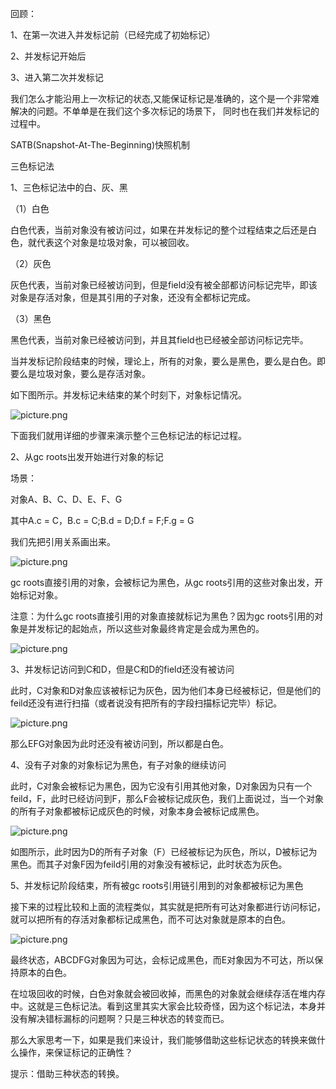 回顾：

1、在第一次进入并发标记前（已经完成了初始标记）

2、并发标记开始后

3、进入第二次并发标记

我们怎么才能沿用上一次标记的状态,又能保证标记是准确的，这个是一个非常难解决的问题。不单单是在我们这个多次标记的场景下， 同时也在我们并发标记的过程中。

SATB(Snapshot-At-The-Beginning)快照机制

三色标记法

 

1、三色标记法中的白、灰、黑

（1）白色

白色代表，当前对象没有被访问过，如果在并发标记的整个过程结束之后还是白色，就代表这个对象是垃圾对象，可以被回收。

（2）灰色

灰色代表，当前对象已经被访问到，但是field没有被全部都访问标记完毕，即该对象是存活对象，但是其引用的子对象，还没有全都标记完成。

（3）黑色

黑色代表，当前对象已经被访问到，并且其field也已经被全部访问标记完毕。

当并发标记阶段结束的时候，理论上，所有的对象，要么是黑色，要么是白色。即要么是垃圾对象，要么是存活对象。

如下图所示。并发标记未结束的某个时刻下，对象标记情况。

![picture.png](http://wechatapppro-1252524126.cdn.xiaoeknow.com/image/ueditor/61867600_1641817764.png?imageView2/2/q/80%7CimageMogr2/ignore-error/1)

下面我们就用详细的步骤来演示整个三色标记法的标记过程。

 

2、从gc roots出发开始进行对象的标记

场景：

对象A、B、C、D、E、F、G

其中A.c = C，B.c = C;B.d = D;D.f = F;F.g = G

我们先把引用关系画出来。

![picture.png](http://wechatapppro-1252524126.cdn.xiaoeknow.com/image/ueditor/62930700_1641817764.png?imageView2/2/q/80%7CimageMogr2/ignore-error/1)

gc roots直接引用的对象，会被标记为黑色，从gc roots引用的这些对象出发，开始标记对象。

 

注意：为什么gc roots直接引用的对象直接就标记为黑色？因为gc roots引用的对象是并发标记的起始点，所以这些对象最终肯定是会成为黑色的。

![picture.png](http://wechatapppro-1252524126.cdn.xiaoeknow.com/image/ueditor/62097100_1641817764.png?imageView2/2/q/80%7CimageMogr2/ignore-error/1)

 

3、并发标记访问到C和D，但是C和D的field还没有被访问

此时，C对象和D对象应该被标记为灰色，因为他们本身已经被标记，但是他们的feild还没有进行扫描（或者说没有把所有的字段扫描标记完毕）标记。

![picture.png](http://wechatapppro-1252524126.cdn.xiaoeknow.com/image/ueditor/62628500_1641817764.png?imageView2/2/q/80%7CimageMogr2/ignore-error/1)

那么EFG对象因为此时还没有被访问到，所以都是白色。

 

4、没有子对象的对象标记为黑色，有子对象的继续访问

此时，C对象会被标记为黑色，因为它没有引用其他对象，D对象因为只有一个feild，F，此时已经访问到F，那么F会被标记成灰色，我们上面说过，当一个对象的所有子对象都被标记成灰色的时候，对象本身会被标记成黑色。

![picture.png](http://wechatapppro-1252524126.cdn.xiaoeknow.com/image/ueditor/63748800_1641817764.png?imageView2/2/q/80%7CimageMogr2/ignore-error/1)

如图所示，此时因为D的所有子对象（F）已经被标记为灰色，所以，D被标记为黑色。而其子对象F因为feild引用的对象没有被标记，此时状态为灰色。

 

5、并发标记阶段结束，所有被gc roots引用链引用到的对象都被标记为黑色

 

接下来的过程比较和上面的流程类似，其实就是把所有可达对象都进行访问标记，就可以把所有的存活对象都标记成黑色，而不可达对象就是原本的白色。

![picture.png](http://wechatapppro-1252524126.cdn.xiaoeknow.com/image/ueditor/62779200_1641817764.png?imageView2/2/q/80%7CimageMogr2/ignore-error/1)

最终状态，ABCDFG对象因为可达，会标记成黑色，而E对象因为不可达，所以保持原本的白色。

在垃圾回收的时候，白色对象就会被回收掉，而黑色的对象就会继续存活在堆内存中。这就是三色标记法。看到这里其实大家会比较奇怪，因为这个标记法，本身并没有解决错标漏标的问题啊？只是三种状态的转变而已。

那么大家思考一下，如果是我们来设计，我们能够借助这些标记状态的转换来做什么操作，来保证标记的正确性？

 

提示：借助三种状态的转换。